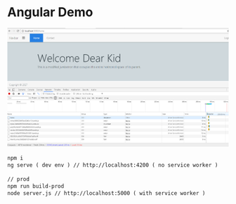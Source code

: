 # Angular Demo

![Angular Demo](perf.png)

```
npm i
ng serve ( dev env ) // http://localhost:4200 ( no service worker )

// prod
npm run build-prod
node server.js // http://localhost:5000 ( with service worker )
```


